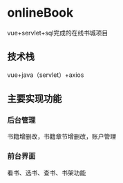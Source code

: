 # onlineBook
vue+servlet+sql完成的在线书城项目
## 技术栈
vue+java（servlet）+axios
## 主要实现功能
### 后台管理
书籍增删改，书籍章节增删改，账户管理
### 前台界面
看书、选书、查书、书架功能
